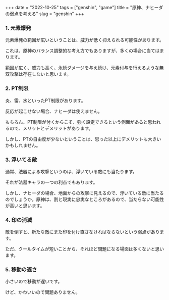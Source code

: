 +++
date = "2022-10-25"
tags = ["genshin", "game"]
title = "原神、ナヒーダの弱点を考える"
slug = "genshin"
+++

### 1. 元素爆発

元素爆発の範囲が広いということは、威力が低く抑えられる可能性があります。

これは、原神のバランス調整的な考え方でもありますが、多くの場合に当てはまります。

範囲が広く、威力も高く、永続ダメージを与え続け、元素付与を行えるような無双攻撃は存在しないと思います。

### 2. PT制限

炎、雷、水といったPT制限があります。

反応が起こせない場合、ナヒーダは使えません。

もちろん、PT制限が付くからこそ、強く設定できるという側面があると思われるので、メリットとデメリットがあります。

しかし、PTの自由度が少ないということは、思った以上にデメリットも大きいかもしれません。

### 3. 浮いてる敵

通常、法器による攻撃というのは、浮いている敵にも当たります。

それが法器キャラの一つの利点でもあります。

しかし、ナヒーダの場合、地面からの攻撃に見えるので、浮いている敵に当たるのでしょうか。原神は、割と現実に忠実なところがあるので、当たらない可能性が高いと思います。

### 4. 印の消滅

敵を倒すと、新たな敵にまた印を付け直さなければならないという弱点があります。

ただ、クールタイムが短いことから、それほど問題になる場面は多くないと思います。

### 5. 移動の遅さ

小さいので移動が遅いです。

けど、かわいいので問題ありません。

